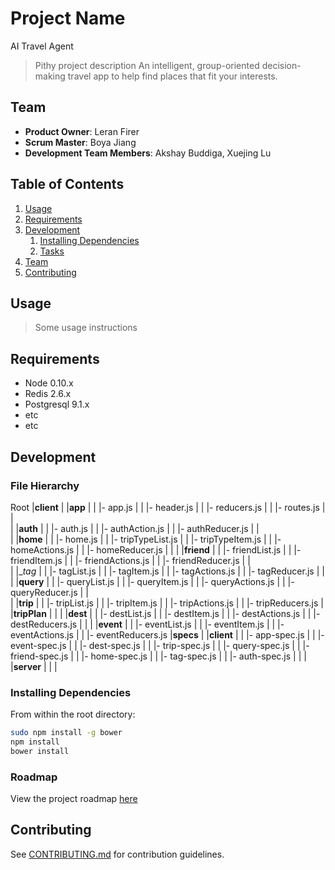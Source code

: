 # Project Name
AI Travel Agent
> Pithy project description
An intelligent, group-oriented decision-making travel app to help find places that fit your interests.
## Team

  - __Product Owner__: Leran Firer
  - __Scrum Master__: Boya Jiang
  - __Development Team Members__: Akshay Buddiga, Xuejing Lu

## Table of Contents

1. [Usage](#Usage)
1. [Requirements](#requirements)
1. [Development](#development)
    1. [Installing Dependencies](#installing-dependencies)
    1. [Tasks](#tasks)
1. [Team](#team)
1. [Contributing](#contributing)

## Usage

> Some usage instructions

## Requirements

- Node 0.10.x
- Redis 2.6.x
- Postgresql 9.1.x
- etc
- etc

## Development

### File Hierarchy 
Root
  |__client__
  |		|__app__
  |		|		|- app.js
  |		|		|- header.js
  |		|		|- reducers.js
  |		|		|- routes.js
  |		|		
  |		|__auth__
  |		|		|- auth.js
  |		|		|- authAction.js
  |		|		|- authReducer.js
  |		|		
  |		|__home__
  |		|		|- home.js
  |		|		|- tripTypeList.js
  |		|		|- tripTypeItem.js
  |		|		|- homeActions.js
  |		|		|- homeReducer.js
  |		|
  |		|__friend__
  |		|		|- friendList.js
  |		|		|- friendItem.js
  |		|		|- friendActions.js
  |		|		|- friendReducer.js
  |		|		
  |		|__tag_
  |		|		|- tagList.js
  |		|		|- tagItem.js
  |		|		|- tagActions.js
  |		|		|- tagReducer.js
  |		|		
  |		|__query__
  |		|		|- queryList.js
 	|		|		|- queryItem.js
 	|		|		|- queryActions.js
	|		|		|- queryReducer.js
	|		|		
	|		|__trip__
  |		|		|- tripList.js
  |		|		|- tripItem.js
  |		|		|- tripActions.js
  |		|		|- tripReducers.js
  |		|__tripPlan__
		  |		|
		  |		|__dest__
		  |		|		|- destList.js
		  |		|		|- destItem.js
		  |		|		|- destActions.js
		  |		|		|- destReducers.js
		  |		|
		 	|		|__event__
		  |		|		|- eventList.js
		  |		|		|- eventItem.js
		  |		|		|- eventActions.js
		  |		|		|- eventReducers.js
  |__specs__
  |		|__client__
  |		|		|- app-spec.js
  |		|		|- event-spec.js
  |		|		|- dest-spec.js
  |		|		|- trip-spec.js
  |		|		|- query-spec.js
  |		|		|- friend-spec.js
  |		|		|- home-spec.js
  |		|		|- tag-spec.js
  |		|		|- auth-spec.js
  |		|
  |		|__server__
  |		|		|

### Installing Dependencies

From within the root directory:

```sh
sudo npm install -g bower
npm install
bower install
```

### Roadmap

View the project roadmap [here](LINK_TO_PROJECT_ISSUES)


## Contributing

See [CONTRIBUTING.md](CONTRIBUTING.md) for contribution guidelines.
